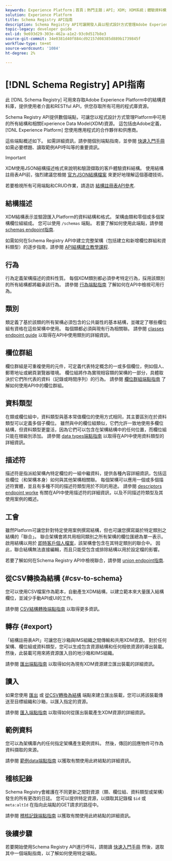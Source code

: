 ```yaml
---
keywords: Experience Platform；首頁；熱門主題；API; XDM; XDM系統；體驗資料模型；體驗資料模型；資料模型；資料模型；結構註冊表；結構註冊表；
solution: Experience Platform
title: Schema Registry API指南
description: Schema Registry API可讓開發人員以程式設計方式管理Adobe Experience Platform中的所有結構描述和相關Experience Data Model(XDM)資源。 請遵循本指南以了解如何使用 API 執行關鍵作業。
topic-legacy: developer guide
exl-id: 9e693d29-303e-462a-a1e2-93c0d517b8e3
source-git-commit: 34e0381d40f884cd92157d08385d889b1739845f
workflow-type: tm+mt
source-wordcount: '1084'
ht-degree: 2%

---
```


# [!DNL Schema Registry] API指南

此 [!DNL Schema Registry] 可用來存取Adobe Experience Platform中的結構資料庫，提供使用者介面和RESTful API，供您存取所有可用的程式庫資源。

Schema Registry API提供數個端點，可讓您以程式設計方式管理Platform中可用的所有結構和相關Experience Data Model(XDM)資源。 這包括由Adobe定義， [!DNL Experience Platform] 您使用應用程式的合作夥伴和供應商。

這些端點概述如下。 如需詳細資訊，請參閱個別端點指南，並參閱 [快速入門手冊](./getting-started.md) 如需必要標題、讀取範例API呼叫等的重要資訊。

>[!IMPORTANT]
>
>XDM使用JSON結構描述格式來說明和驗證擷取的客戶體驗資料結構。 使用結構註冊表API前，強烈建議您檢閱 [官方JSON結構檔案](https://json-schema.org/) 來更好地理解這個基礎技術。

若要檢視所有可用端點和CRUD作業，請造訪 [結構註冊表API參考](https://www.adobe.io/experience-platform-apis/references/schema-registry/).

## 結構描述

XDM結構表示並驗證匯入Platform的資料結構和格式。 架構由類和零個或多個架構欄位組組成。 您可以使用 `/schemas` 端點。 若要了解如何使用此端點，請參閱 [schemas endpoint指南](./schemas.md).

如需如何在Schema Registry API中建立完整架構（包括建立和新增欄位群組和資料類型）的逐步指南，請參閱 [API結構建立教學課程](../tutorials/create-schema-api.md).

## 行為

行為定義架構描述的資料性質。 每個XDM類別都必須參考特定行為，採用該類別的所有結構都將繼承該行為。 請參閱 [行為端點指南](./behaviors.md) 了解如何在API中檢視可用行為。

## 類別

類定義了基於該類的所有架構必須包含的公共屬性的基本結構，並確定了哪些欄位組有資格在這些架構中使用。 每個類都必須與現有行為相關聯。 請參閱 [classes endpoint guide](./classes.md) 以取得在API中使用類別的詳細資訊。

## 欄位群組

欄位群組是可重複使用的元件，可定義代表特定概念的一或多個欄位，例如個人、郵寄地址或網頁瀏覽器環境。 欄位組將作為實現相容類的架構的一部分，具體取決於它們所代表的資料（記錄或時間序列）的行為。 請參閱 [欄位群組端點指南](./field-groups.md) 了解如何使用API中的欄位群組。

## 資料類型

在類或欄位組中，資料類型與基本常值欄位的使用方式相同，其主要區別在於資料類型可以定義多個子欄位。 雖然與中的欄位組類似，它們允許一致地使用多欄位結構，但資料類型更靈活，因為它們可以包含在架構結構中的任何位置，而欄位組只能在根級別添加。 請參閱 [data types端點指南](./data-types.md) 以取得在API中使用資料類型的詳細資訊。

## 描述符

描述符是指派給架構內特定欄位的一組中繼資料，提供各種內容詳細資訊，包括這些欄位（和架構本身）如何與其他架構相關聯。 每個架構可以應用一個或多個描述符實體，並且有多種不同的描述符類型用於不同的用途。 請參閱 [descriptors endpoint worke](./descriptors.md) 有關在API中使用描述符的詳細資訊，以及不同描述符類型及其使用案例的概述。

## 工會

雖然Platform可讓您針對特定使用案例撰寫結構，但也可讓您撰寫屬於特定類別之結構的「聯合」。 聯合架構會將共用相同類別之所有架構的欄位匯總為單一表示。 啟用結構以用於 [即時客戶個人檔案](../../profile/home.md)，該架構會包含在其特定類別的聯合中。 因此，聯合結構無法直接編輯，而且只能受包含或排除結構以用於設定檔的影響。

若要了解如何在Schema Registry API中檢視聯合，請參閱 [union endpoint指南](./unions.md).

## 從CSV轉換為結構 {#csv-to-schema}

您可以使用CSV檔案作為範本，自動產生XDM結構，以建立範本來大量匯入結構欄位，並減少手動API或UI的工作。

請參閱 [CSV結構轉換端點指南](./export.md) 以取得更多資訊。

## 轉存 {#export}

「結構註冊表API」可讓您在沙箱與IMS組織之間傳輸和共用XDM資源。 對於任何架構、欄位組或資料類型，您可以生成包含資源結構和任何相依資源的導出裝載。 然後，此裝載可用來將資源匯入目的地沙箱和IMS組織。

請參閱 [匯出端點指南](./export.md) 以取得如何為現有XDM資源建立匯出裝載的詳細資訊。

## 讀入

如果您使用 [匯出](#export) 或 [從CSV轉換為結構](./import.md) 端點來建立匯出裝載，您可以將該裝載傳送至目標組織和沙箱，以匯入指定的資源。

請參閱 [匯入端點指南](./export.md) 以取得如何從匯出裝載產生XDM資源的詳細資訊。

## 範例資料

您可以為架構庫內的任何指定架構產生範例資料。 然後，傳回的回應物件可作為資料擷取的來源。

請參閱 [範例data端點指南](./sample-data.md) 以獲取有關使用此終結點的詳細資訊。

## 稽核記錄

Schema Registry會維護在不同更新之間對資源（類、欄位組、資料類型或架構）發生的所有更改的日誌。 您可以提供特定資源，以擷取其記錄檔 `$id` 或 `meta:altId` 在指向此端點的GET請求的路徑中。

請參閱 [稽核記錄端點指南](./audit-log.md) 以獲取有關使用此終結點的詳細資訊。

## 後續步驟

若要開始使用Schema Registry API進行呼叫，請閱讀 [快速入門手冊](./getting-started.md) 然後，選取其中一個端點指南，以了解如何使用特定端點。
